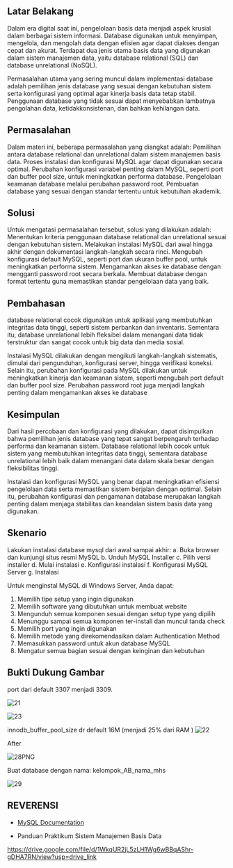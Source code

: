 ## Latar Belakang

Dalam era digital saat ini, pengelolaan basis data menjadi aspek krusial dalam berbagai sistem informasi. Database digunakan untuk menyimpan, mengelola, dan mengolah data dengan efisien agar dapat diakses dengan cepat dan akurat. Terdapat dua jenis utama basis data yang digunakan dalam sistem manajemen data, yaitu database relational (SQL) dan database unrelational (NoSQL).

Permasalahan utama yang sering muncul dalam implementasi database adalah pemilihan jenis database yang sesuai dengan kebutuhan sistem serta konfigurasi yang optimal agar kinerja basis data tetap stabil. Penggunaan database yang tidak sesuai dapat menyebabkan lambatnya pengolahan data, ketidakkonsistenan, dan bahkan kehilangan data.

## Permasalahan

Dalam materi ini, beberapa permasalahan yang diangkat adalah:
Pemilihan antara database relational dan unrelational dalam sistem manajemen basis data.
Proses instalasi dan konfigurasi MySQL agar dapat digunakan secara optimal.
Perubahan konfigurasi variabel penting dalam MySQL, seperti port dan buffer pool size, untuk meningkatkan performa database.
Pengelolaan keamanan database melalui perubahan password root.
Pembuatan database yang sesuai dengan standar tertentu untuk kebutuhan akademik.

## Solusi

Untuk mengatasi permasalahan tersebut, solusi yang dilakukan adalah:
Menentukan kriteria penggunaan database relational dan unrelational sesuai dengan kebutuhan sistem.
Melakukan instalasi MySQL dari awal hingga akhir dengan dokumentasi langkah-langkah secara rinci.
Mengubah konfigurasi default MySQL, seperti port dan ukuran buffer pool, untuk meningkatkan performa sistem.
Mengamankan akses ke database dengan mengganti password root secara berkala.
Membuat database dengan format tertentu guna memastikan standar pengelolaan data yang baik.

## Pembahasan

database relational cocok digunakan untuk aplikasi yang membutuhkan integritas data tinggi, seperti sistem perbankan dan inventaris. Sementara itu, database unrelational lebih fleksibel dalam menangani data tidak terstruktur dan sangat cocok untuk big data dan media sosial.

Instalasi MySQL dilakukan dengan mengikuti langkah-langkah sistematis, dimulai dari pengunduhan, konfigurasi server, hingga verifikasi koneksi. Selain itu, perubahan konfigurasi pada MySQL dilakukan untuk meningkatkan kinerja dan keamanan sistem, seperti mengubah port default dan buffer pool size. Perubahan password root juga menjadi langkah penting dalam mengamankan akses ke database

## Kesimpulan

Dari hasil percobaan dan konfigurasi yang dilakukan, dapat disimpulkan bahwa pemilihan jenis database yang tepat sangat berpengaruh terhadap performa dan keamanan sistem. Database relational lebih cocok untuk sistem yang membutuhkan integritas data tinggi, sementara database unrelational lebih baik dalam menangani data dalam skala besar dengan fleksibilitas tinggi.

Instalasi dan konfigurasi MySQL yang benar dapat meningkatkan efisiensi pengelolaan data serta memastikan sistem berjalan dengan optimal. Selain itu, perubahan konfigurasi dan pengamanan database merupakan langkah penting dalam menjaga stabilitas dan keandalan sistem basis data yang digunakan.

## Skenario 
 Lakukan instalasi database mysql dari awal sampai akhir:
a. Buka browser dan kunjungi situs resmi MySQL
b. Unduh MySQL Installer
c. Pilih versi installer
d. Mulai instalasi
e. Konfigurasi instalasi
f. Konfigurasi MySQL Server
g. Instalasi

 Untuk menginstal MySQL di Windows Server, Anda dapat: 
1. Memilih tipe setup yang ingin digunakan
2. Memilih software yang dibutuhkan untuk membuat website
3. Mengunduh semua komponen sesuai dengan setup type yang dipilih
4. Menunggu sampai semua komponen ter-install dan muncul tanda check
5. Memilih port yang ingin digunakan
6. Memilih metode yang direkomendasikan dalam Authentication Method
7. Memasukkan password untuk akun database MySQL
8. Mengatur semua bagian sesuai dengan keinginan dan kebutuhan

## Bukti Dukung Gambar
port dari default 3307 menjadi 3309.

![21](https://github.com/user-attachments/assets/0b412a0a-278d-42d8-a5a1-d3bb308ba57b)

![23](https://github.com/user-attachments/assets/d404913c-be28-45ea-954f-24f1c4ba3650)

innodb_buffer_pool_size dr default 16M (menjadi 25% dari RAM )
![22](https://github.com/user-attachments/assets/cc3ba269-a466-4cf7-86bc-4473f354a08d)

After

![28PNG](https://github.com/user-attachments/assets/75f3d0a9-11bf-447c-ad71-3795e26c19ed)

Buat database dengan nama: kelompok_AB_nama_mhs

![29](https://github.com/user-attachments/assets/79a43c9e-69ec-4d7c-8a62-09d64ec03255)

## REVERENSI
- [MySQL Documentation](https://dev.mysql.com/doc/)
 
- Panduan Praktikum Sistem Manajemen Basis Data

https://drive.google.com/file/d/1WkqUR2jL5zLH1Wg6wBBqAShr-gDHA7RN/view?usp=drive_link

  
